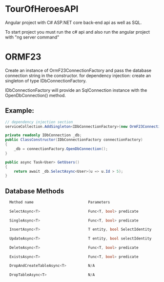 # TourOfHeroesAPI

Angular project with C# ASP.NET core back-end api as well as SQL.

To start project you must run the c# api and also run the angular project with "ng server command"

# ORMF23

Create an instance of OrmF23ConnectionFactory and pass the database connection string in the constructor.
for dependency injection: create an singleton of type IDbConnectionFactory.

IDbConnectionFactory will provide an SqlConnection instance with the OpenDbConnection() method.

## Example:
```cs
// dependency injection section
serviceCollection.AddSingleton<IDbConnectionFactory>(new OrmF23ConnectionFactory(Configuration.GetConnectionString("Default")));
```

```cs
private readonly IDbConnection _db;
public ClassConstructor(IDbConnectionFactory connectionFactory)
{
    _db = connectionFactory.OpenDbConnection();
}

public async Task<User> GetUsers()
{
    return await _db.SelectAsync<User>(u => u.Id > 5);
}
```

## Database Methods
```cs
  Method name                         Parameters                          Explanation
  
  SelectAsync<T>                      Func<T, bool> predicate             Selects all that match from database table of type T
  
  SingleAsync<T>                      Func<T, bool> predicate             Selects a single match from database table of type T
  
  InsertAsync<T>                      T entity, bool SelectIdentity       Inserts T entity into database of type T, returns entity id if selectIdentity is true
  
  UpdateAsync<T>                      T entity, bool selectIdentity       Updates T entity into database of type T, returns entity id if selectIdentity is true
  
  DeleteAsync<T>                      Func<T, bool> predicate             Deletes entities from database matching predicate
  
  ExistsAsync<T>                      Func<T, bool> predicate             Checks if any entity matches predicate
  
  DropAndCreateTableAsync<T>          N/A                                 If database table of type T exist it will delete it, then it will create table of type T 
  
  DropTableAsync<T>                   N/A                                 Drops existing table of type T
```
